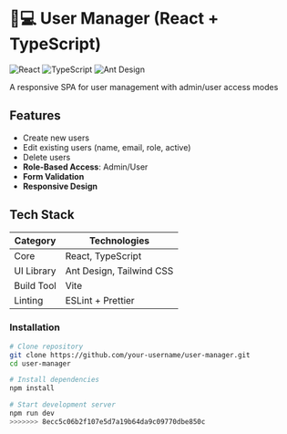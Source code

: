 <!-- @format -->

# 🧑💻 User Manager (React + TypeScript)

![React](https://img.shields.io/badge/React-18.2.0-blue)
![TypeScript](https://img.shields.io/badge/TypeScript-5.3.3-3178C6)
![Ant Design](https://img.shields.io/badge/Ant_Design-5.25.1-%230170FE)

A responsive SPA for user management with admin/user access modes

## Features

- Create new users
- Edit existing users (name, email, role, active)
- Delete users
- **Role-Based Access**: Admin/User
- **Form Validation**
- **Responsive Design**

## Tech Stack

| Category   | Technologies             |
| ---------- | ------------------------ |
| Core       | React, TypeScript        |
| UI Library | Ant Design, Tailwind CSS |
| Build Tool | Vite                     |
| Linting    | ESLint + Prettier        |

### Installation

```bash
# Clone repository
git clone https://github.com/your-username/user-manager.git
cd user-manager

# Install dependencies
npm install

# Start development server
npm run dev
>>>>>>> 8ecc5c06b2f107e5d7a19b64da9c09770dbe850c
```
